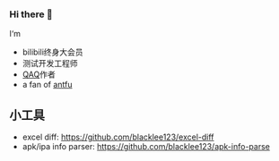 ### Hi there 👋
I‘m
- bilibili终身大会员
- 测试开发工程师
- [QAQ](https://github.com/qaq-public)作者
- a fan of [antfu](https://github.com/antfu)

## 小工具
- excel diff: https://github.com/blacklee123/excel-diff
- apk/ipa info parser: https://github.com/blacklee123/apk-info-parse

<!--
**blacklee123/blacklee123** is a ✨ _special_ ✨ repository because its `README.md` (this file) appears on your GitHub profile.

Here are some ideas to get you started:

- 🔭 I’m currently working on ...
- 🌱 I’m currently learning ...
- 👯 I’m looking to collaborate on ...
- 🤔 I’m looking for help with ...
- 💬 Ask me about ...
- 📫 How to reach me: ...
- 😄 Pronouns: ...
- ⚡ Fun fact: ...
-->
